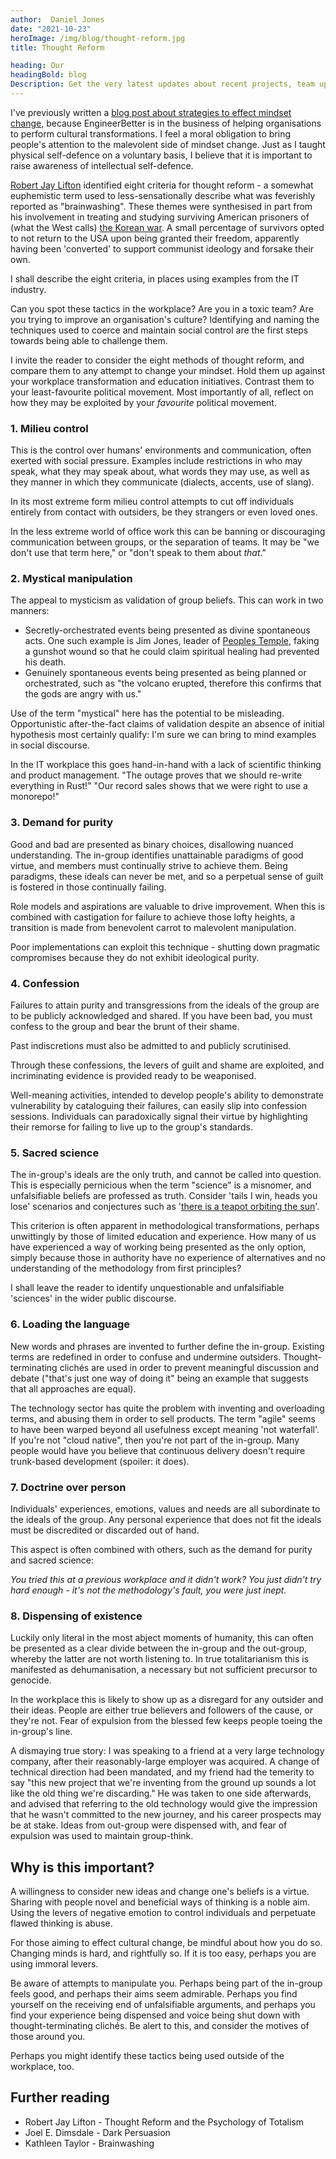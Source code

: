 ```yaml
---
author:  Daniel Jones
date: "2021-10-23"
heroImage: /img/blog/thought-reform.jpg
title: Thought Reform

heading: Our
headingBold: blog
Description: Get the very latest updates about recent projects, team updates, thoughts and industry news from our team of EngineerBetter experts.
---
```


I've previously written a [blog post about strategies to effect mindset change](/blog/changing-minds), because EngineerBetter is in the business of helping organisations to perform cultural transformations. I feel a moral obligation to bring people's attention to the malevolent side of mindset change. Just as I taught physical self-defence on a voluntary basis, I believe that it is important to raise awareness of intellectual self-defence.

[Robert Jay Lifton](https://en.wikipedia.org/wiki/Robert_Jay_Lifton) identified eight criteria for thought reform - a somewhat euphemistic term used to less-sensationally describe what was feverishly reported as "brainwashing". These themes were synthesised in part from his involvement in treating and studying surviving American prisoners of (what the West calls) [the Korean war](https://en.wikipedia.org/wiki/Korean_War). A small percentage of survivors opted to not return to the USA upon being granted their freedom, apparently having been 'converted' to support communist ideology and forsake their own.

I shall describe the eight criteria, in places using examples from the IT industry.

Can you spot these tactics in the workplace? Are you in a toxic team? Are you trying to improve an organisation's culture? Identifying and naming the techniques used to coerce and maintain social control are the first steps towards being able to challenge them.

I invite the reader to consider the eight methods of thought reform, and compare them to any attempt to change your mindset. Hold them up against your workplace transformation and education initiatives. Contrast them to your least-favourite political movement. Most importantly of all, reflect on how they may be exploited by your _favourite_ political movement.

### 1. Milieu control

This is the control over humans' environments and communication, often exerted with social pressure. Examples include restrictions in who may speak, what they may speak about, what words they may use, as well as they manner in which they communicate (dialects, accents, use of slang).

In its most extreme form milieu control attempts to cut off individuals entirely from contact with outsiders, be they strangers or even loved ones.

In the less extreme world of office work this can be banning or discouraging communication between groups, or the separation of teams. It may be "we don't use that term here," or "don't speak to them about _that_."

### 2. Mystical manipulation

The appeal to mysticism as validation of group beliefs. This can work in two manners:

* Secretly-orchestrated events being presented as divine spontaneous acts. One such example is Jim Jones, leader of [Peoples Temple](https://en.wikipedia.org/wiki/Peoples_Temple), faking a gunshot wound so that he could claim spiritual healing had prevented his death.
* Genuinely spontaneous events being presented as being planned or orchestrated, such as "the volcano erupted, therefore this confirms that the gods are angry with us."

Use of the term "mystical" here has the potential to be misleading. Opportunistic after-the-fact claims of validation despite an absence of initial hypothesis most certainly qualify: I'm sure we can bring to mind examples in social discourse.

In the IT workplace this goes hand-in-hand with a lack of scientific thinking and product management. "The outage proves that we should re-write everything in Rust!" "Our record sales shows that we were right to use a monorepo!"

### 3. Demand for purity

Good and bad are presented as binary choices, disallowing nuanced understanding. The in-group identifies unattainable paradigms of good virtue, and members must continually strive to achieve them. Being paradigms, these ideals can never be met, and so a perpetual sense of guilt is fostered in those continually failing.

Role models and aspirations are valuable to drive improvement. When this is combined with castigation for failure to achieve those lofty heights, a transition is made from benevolent carrot to malevolent manipulation.

Poor implementations can exploit this technique - shutting down pragmatic compromises because they do not exhibit ideological purity.

### 4. Confession

Failures to attain purity and transgressions from the ideals of the group are to be publicly acknowledged and shared. If you have been bad, you must confess to the group and bear the brunt of their shame.

Past indiscretions must also be admitted to and publicly scrutinised.

Through these confessions, the levers of guilt and shame are exploited, and incriminating evidence is provided ready to be weaponised.

Well-meaning activities, intended to develop people's ability to demonstrate vulnerability by cataloguing their failures, can easily slip into confession sessions. Individuals can paradoxically signal their virtue by highlighting their remorse for failing to live up to the group's standards.

### 5. Sacred science

The in-group's ideals are the only truth, and cannot be called into question. This is especially pernicious when the term "science" is a misnomer, and unfalsifiable beliefs are professed as truth. Consider 'tails I win, heads you lose' scenarios and conjectures such as '[there is a teapot orbiting the sun](https://en.wikipedia.org/wiki/Russell%27s_teapot)'.

This criterion is often apparent in methodological transformations, perhaps unwittingly by those of limited education and experience. How many of us have experienced a way of working being presented as the only option, simply because those in authority have no experience of alternatives and no understanding of the methodology from first principles?

I shall leave the reader to identify unquestionable and unfalsifiable 'sciences' in the wider public discourse.

### 6. Loading the language

New words and phrases are invented to further define the in-group. Existing terms are redefined in order to confuse and undermine outsiders. Thought-terminating clichés are used in order to prevent meaningful discussion and debate ("that's just one way of doing it" being an example that suggests that all approaches are equal).

The technology sector has quite the problem with inventing and overloading terms, and abusing them in order to sell products. The term "agile" seems to have been warped beyond all usefulness except meaning 'not waterfall'. If you're not "cloud native", then you're not part of the in-group. Many people would have you believe that continuous delivery doesn't require trunk-based development (spoiler: it does).

### 7. Doctrine over person

Individuals' experiences, emotions, values and needs are all subordinate to the ideals of the group. Any personal experience that does not fit the ideals must be discredited or discarded out of hand.

This aspect is often combined with others, such as the demand for purity and sacred science:

_You tried this at a previous workplace and it didn't work? You just didn't try hard enough - it's not the methodology's fault, you were just inept._

### 8. Dispensing of existence

Luckily only literal in the most abject moments of humanity, this can often be presented as a clear divide between the in-group and the out-group, whereby the latter are not worth listening to. In true totalitarianism this is manifested as dehumanisation, a necessary but not sufficient precursor to genocide.

In the workplace this is likely to show up as a disregard for any outsider and their ideas. People are either true believers and followers of the cause, or they're not. Fear of expulsion from the blessed few keeps people toeing the in-group's line.

A dismaying true story: I was speaking to a friend at a very large technology company, after their reasonably-large employer was acquired. A change of technical direction had been mandated, and my friend had the temerity to say "this new project that we're inventing from the ground up sounds a lot like the old thing we're discarding." He was taken to one side afterwards, and advised that referring to the old technology would give the impression that he wasn't committed to the new journey, and his career prospects may be at stake. Ideas from out-group were dispensed with, and fear of expulsion was used to maintain group-think.

## Why is this important?

A willingness to consider new ideas and change one's beliefs is a virtue. Sharing with people novel and beneficial ways of thinking is a noble aim. Using the levers of negative emotion to control individuals and perpetuate flawed thinking is abuse.

For those aiming to effect cultural change, be mindful about how you do so. Changing minds is hard, and rightfully so. If it is too easy, perhaps you are using immoral levers.

Be aware of attempts to manipulate you. Perhaps being part of the in-group feels good, and perhaps their aims seem admirable. Perhaps you find yourself on the receiving end of unfalsifiable arguments, and perhaps you find your experience being dispensed and voice being shut down with thought-terminating clichés. Be alert to this, and consider the motives of those around you.

Perhaps you might identify these tactics being used outside of the workplace, too.

## Further reading

* Robert Jay Lifton - Thought Reform and the Psychology of Totalism
* Joel E. Dimsdale - Dark Persuasion
* Kathleen Taylor - Brainwashing
